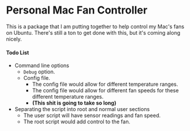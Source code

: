 Personal Mac Fan Controller
======
This is a package that I am putting together to help control my Mac's fans on Ubuntu. There's still a ton to get done with this, but it's coming along nicely.

#### Todo List
* Command line options
  * `Debug` option.
  * Config file.
    * The config file would allow for different temperature ranges.
    * The config file would allow for different fan speeds for these different temperature ranges.
    * **(This shit is going to take so long)**
* Separating the script into root and normal user sections
  * The user script will have sensor readings and fan speed.
  * The root script would add control to the fan.
